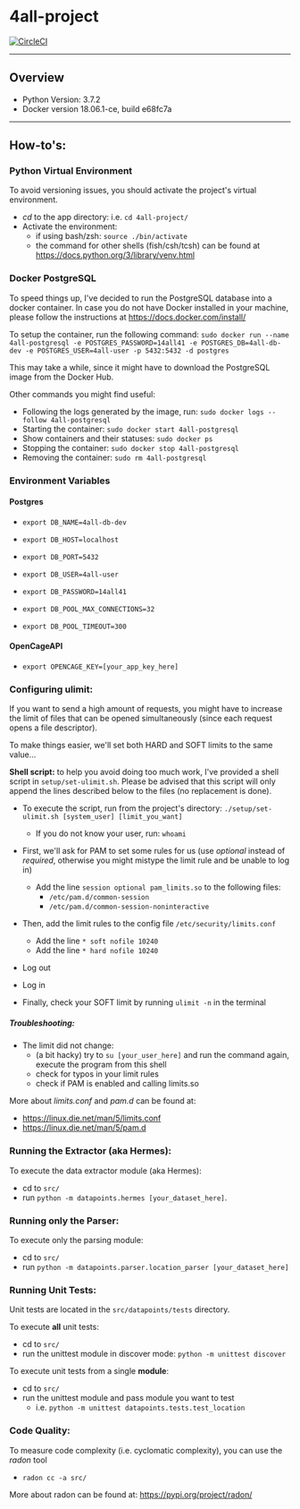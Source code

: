 # 4all-project

[![CircleCI](https://circleci.com/gh/Turao/4all-project/tree/feature%2Fcircleci.svg?style=svg)](https://circleci.com/gh/Turao/4all-project/tree/feature%2Fcircleci)

---
## Overview

- Python Version: 3.7.2
- Docker version 18.06.1-ce, build e68fc7a

---
## How-to's:
### Python Virtual Environment
To avoid versioning issues, you should activate the project's virtual environment.
- _cd_ to the app directory: i.e. `cd 4all-project/`
- Activate the environment:
  - if using bash/zsh: `source ./bin/activate`
  - the command for other shells (fish/csh/tcsh) can be found at https://docs.python.org/3/library/venv.html

### Docker PostgreSQL
To speed things up, I've decided to run the PostgreSQL database into a docker container.
In case you do not have Docker installed in your machine, please follow the instructions at https://docs.docker.com/install/ 

To setup the container, run the following command: `sudo docker run --name 4all-postgresql -e POSTGRES_PASSWORD=14all41 -e POSTGRES_DB=4all-db-dev -e POSTGRES_USER=4all-user -p 5432:5432 -d postgres`

This may take a while, since it might have to download the PostgreSQL image from the Docker Hub.

Other commands you might find useful:
- Following the logs generated by the image, run: `sudo docker logs --follow 4all-postgresql`
- Starting the container: `sudo docker start 4all-postgresql`
- Show containers and their statuses: `sudo docker ps`
- Stopping the container: `sudo docker stop 4all-postgresql`
- Removing the container: `sudo rm 4all-postgresql`

### Environment Variables
#### Postgres

- `export DB_NAME=4all-db-dev`

- `export DB_HOST=localhost`
- `export DB_PORT=5432`

- `export DB_USER=4all-user`
- `export DB_PASSWORD=14all41`

- `export DB_POOL_MAX_CONNECTIONS=32`
- `export DB_POOL_TIMEOUT=300`

#### OpenCageAPI
- `export OPENCAGE_KEY=[your_app_key_here]`


### Configuring ulimit:
If you want to send a high amount of requests, you might have to increase the limit of files that can be opened simultaneously (since each request opens a file descriptor).

To make things easier, we'll set both HARD and SOFT limits to the same value...

**Shell script:** to help you avoid doing too much work, I've provided a shell script in `setup/set-ulimit.sh`. Please be advised that this script will only append the lines described below to the files (no replacement is done).

- To execute the script, run from the project's directory: `./setup/set-ulimit.sh [system_user] [limit_you_want]`
    - If you do not know your user, run: `whoami`

- First, we'll ask for PAM to set some rules for us (use _optional_ instead of _required_, otherwise you might mistype the limit rule and be unable to log in)
  - Add the line `session optional pam_limits.so` to the following files:
    - `/etc/pam.d/common-session`
    - `/etc/pam.d/common-session-noninteractive`

- Then, add the limit rules to the config file `/etc/security/limits.conf`
  - Add the line `* soft nofile 10240`
  - Add the line `* hard nofile 10240`

- Log out
- Log in

- Finally, check your SOFT limit by running `ulimit -n` in the terminal

##### Troubleshooting:
- The limit did not change:
  - (a bit hacky) try to `su [your_user_here]` and run the command again, execute the program from this shell
  - check for typos in your limit rules
  - check if PAM is enabled and calling limits.so

More about _limits.conf_ and _pam.d_ can be found at:
- https://linux.die.net/man/5/limits.conf
- https://linux.die.net/man/5/pam.d


### Running the Extractor (aka Hermes):
To execute the data extractor module (aka Hermes):
- cd to `src/`
- run `python -m datapoints.hermes [your_dataset_here]`.


### Running only the Parser:
To execute only the parsing module:
- cd to `src/`
- run `python -m datapoints.parser.location_parser [your_dataset_here]`


### Running Unit Tests:
Unit tests are located in the `src/datapoints/tests` directory.

To execute **all** unit tests:
- cd to `src/`
- run the unittest module in discover mode: `python -m unittest discover`

To execute unit tests from a single **module**:
- cd to `src/`
- run the unittest module and pass module you want to test
    - i.e. `python -m unittest datapoints.tests.test_location`


### Code Quality:
To measure code complexity (i.e. cyclomatic complexity), you can use the _radon_ tool
- `radon cc -a src/`

More about radon can be found at: https://pypi.org/project/radon/
